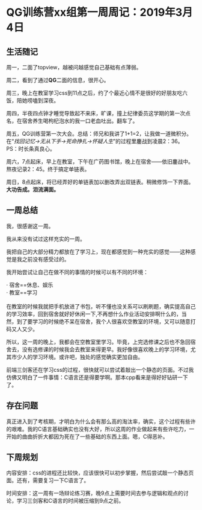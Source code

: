 # QG训练营xx组第一周周记：2019年3月4日

## 生活随记
<p>周一，二面了topview，越被问越感觉自己基础有点薄弱。</p>
<p>周二，看到了通过<strong>QG</strong>二面的信息，很开心。</p>
<p>周三，晚上在教室学习css到11点之后，约了个最近心情不是很好的好朋友吃六饭，陪她唠嗑到深夜。</p>
<p>周四，半夜四点钟才睡觉导致起不来床，旷课，撞上纪律委员这学期的第一次点名，在宿舍养生喝枸杞泡水的我一口老血吐出。翻车了。</p>
<p>周五，QG训练营第一次大会。总结：师兄和我讲了1+1=2，让我做一道微积分。在“<em>找回记忆->无从下手->死命挣扎->怀疑人生</em>”的过程里鏖战到凌晨2：36。<br> PS：时长条真良心。</p>
<p>周六，7点起床，早上在教室，下午在广药图书馆，晚上在宿舍——依旧鏖战中。熬夜记录2：45。终于搞定单链表。</p>
<p>周日，8点起床，将已经弄好的单链表加以删改弄出双链表。稍微修饰一下界面。<strong>大功告成。泪流满面。</strong></p>

## 一周总结
<p>我，很感谢这一周。<p>
<p>我从来没有试过这样充实的一周。<p>
<p>我把自己的大部分精力都放在了学习上，现在都感觉到一种充实的感觉——这种感觉是我之前没有感受过的。</p>
<p>我开始尝试让自己在做不同的事情的时候可以有不同的环境：<div> · 宿舍==休息、娱乐<br> · 教室==学习</div><br>在教室的时候我就把手机放进了书包，听不懂也没关系可以刷刷题，确实提高自己的学习效率，回到宿舍就好好休闲一下,不再想什么作业活动安排啊什么的，当然，到了要学习的时候绝不呆在宿舍，我个人很喜欢空教室的环境，又可以随意打码又人又少。</p>
<p>所以，这一周的晚上，我都会在空教室里学习。毕竟，上完选修课之后也不急回宿舍去，没有选修课的时候我会去教室来得更早。我好像很喜欢晚上的学习环境，尤其市少人的学习环境。或许吧，独处的感觉确实更加自由。</p>
<div>前端三剑客还在学习css的过程，很快就可以尝试着敲出一个静态的页面。不过我仿佛又明白了一件事情：C语言还是得要学啊。那本cpp看来是得好好钻研一下了。</div>

## 存在问题
<div>真正进入到了考核期，才明白为什么会有那么高的淘汰率，确实，这个过程有些许的艰难。我的C语言基础确实也没有大好，所以这周的作业做起来有些许吃力，一开始的曲曲折折大都因为死在了一些基础的东西上面。嗯，C得恶补。</div>


## 下周规划
<p>内容安排：css的进程还比较快，应该很快可以初步掌握，然后尝试敲一个静态页面。还有，需要复习一下C语言了。<p>时间安排：这一周有一场辩论练习赛，晚9点上需要时间去参与逻辑和观点的讨论，学习三剑客和C语言的时间被压缩到9点之前。</p></p>


